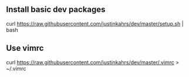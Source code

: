 ## Install basic dev packages
curl https://raw.githubusercontent.com/justinkahrs/dev/master/setup.sh | bash

## Use vimrc
curl https://raw.githubusercontent.com/justinkahrs/dev/master/.vimrc > ~/.vimrc
